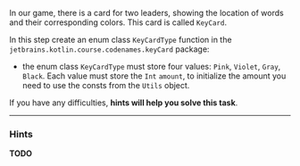 In our game, there is a card for two leaders, showing the location of words and their corresponding colors. 
This card is called `KeyCard`.

In this step create an enum class `KeyCardType` function
in the `jetbrains.kotlin.course.codenames.keyCard` package:

- the enum class `KeyCardType` must store four values: `Pink`, `Violet`, `Gray`, `Black`.
  Each value must store the `Int` `amount`, to initialize the amount you need to use the consts from the `Utils` object.

If you have any difficulties, **hints will help you solve this task**.

----

### Hints

<div class="hint" title="What does the KeyCard look like in the game?">
  
**TODO**
</div>
